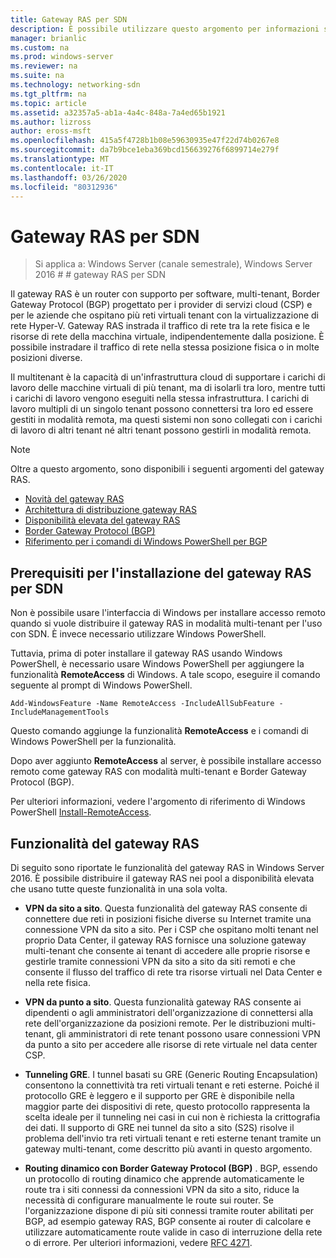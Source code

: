 ```yaml
---
title: Gateway RAS per SDN
description: È possibile utilizzare questo argomento per informazioni sul gateway RAS, ovvero un router con supporto BGP (software-based, multi-tenant Border Gateway Protocol) in Windows Server 2016.
manager: brianlic
ms.custom: na
ms.prod: windows-server
ms.reviewer: na
ms.suite: na
ms.technology: networking-sdn
ms.tgt_pltfrm: na
ms.topic: article
ms.assetid: a32357a5-ab1a-4a4c-848a-7a4ed65b1921
ms.author: lizross
author: eross-msft
ms.openlocfilehash: 415a5f4728b1b08e59630935e47f22d74b0267e8
ms.sourcegitcommit: da7b9bce1eba369bcd156639276f6899714e279f
ms.translationtype: MT
ms.contentlocale: it-IT
ms.lasthandoff: 03/26/2020
ms.locfileid: "80312936"
---
```

# <a name="ras-gateway-for-sdn"></a>Gateway RAS per SDN

>Si applica a: Windows Server (canale semestrale), Windows Server 2016 # # gateway RAS per SDN  


Il gateway RAS è un router con supporto per software, multi-tenant, Border Gateway Protocol (BGP) progettato per i provider di servizi cloud (CSP) e per le aziende che ospitano più reti virtuali tenant con la virtualizzazione di rete Hyper-V. Gateway RAS instrada il traffico di rete tra la rete fisica e le risorse di rete della macchina virtuale, indipendentemente dalla posizione. È possibile instradare il traffico di rete nella stessa posizione fisica o in molte posizioni diverse.   

Il multitenant è la capacità di un'infrastruttura cloud di supportare i carichi di lavoro delle macchine virtuali di più tenant, ma di isolarli tra loro, mentre tutti i carichi di lavoro vengono eseguiti nella stessa infrastruttura. I carichi di lavoro multipli di un singolo tenant possono connettersi tra loro ed essere gestiti in modalità remota, ma questi sistemi non sono collegati con i carichi di lavoro di altri tenant né altri tenant possono gestirli in modalità remota.

  
> [!NOTE]  
> Oltre a questo argomento, sono disponibili i seguenti argomenti del gateway RAS.  
>   
> -   [Novità del gateway RAS](../../../sdn/technologies/network-function-virtualization/What-s-New-in-RAS-Gateway.md)  
> -   [Architettura di distribuzione gateway RAS](../../../sdn/technologies/network-function-virtualization/RAS-Gateway-Deployment-Architecture.md)  
> -   [Disponibilità elevata del gateway RAS](../../../sdn/technologies/network-function-virtualization/RAS-Gateway-High-Availability.md)  
> -   [Border Gateway Protocol &#40;BGP&#41;](../../../../remote/remote-access/bgp/Border-Gateway-Protocol-BGP.md)  
> -   [Riferimento per i comandi di Windows PowerShell per BGP](../../../../remote/remote-access/bgp/BGP-Windows-PowerShell-Command-Reference.md)  
  
    
## <a name="prerequisites-for-installing-ras-gateway-for-sdn"></a>Prerequisiti per l'installazione del gateway RAS per SDN  
Non è possibile usare l'interfaccia di Windows per installare accesso remoto quando si vuole distribuire il gateway RAS in modalità multi-tenant per l'uso con SDN. È invece necessario utilizzare Windows PowerShell.  
  
Tuttavia, prima di poter installare il gateway RAS usando Windows PowerShell, è necessario usare Windows PowerShell per aggiungere la funzionalità **RemoteAccess** di Windows. A tale scopo, eseguire il comando seguente al prompt di Windows PowerShell.  
  
`Add-WindowsFeature -Name RemoteAccess -IncludeAllSubFeature -IncludeManagementTools`  
  
Questo comando aggiunge la funzionalità **RemoteAccess** e i comandi di Windows PowerShell per la funzionalità.  
  
Dopo aver aggiunto **RemoteAccess** al server, è possibile installare accesso remoto come gateway RAS con modalità multi-tenant e Border Gateway Protocol (BGP).  
  
Per ulteriori informazioni, vedere l'argomento di riferimento di Windows PowerShell [Install-RemoteAccess](https://technet.microsoft.com/library/hh918408.aspx).  
  
## <a name="ras-gateway-features"></a>Funzionalità del gateway RAS  
Di seguito sono riportate le funzionalità del gateway RAS in Windows Server 2016. È possibile distribuire il gateway RAS nei pool a disponibilità elevata che usano tutte queste funzionalità in una sola volta.  
  
-   **VPN da sito a sito**. Questa funzionalità del gateway RAS consente di connettere due reti in posizioni fisiche diverse su Internet tramite una connessione VPN da sito a sito. Per i CSP che ospitano molti tenant nel proprio Data Center, il gateway RAS fornisce una soluzione gateway multi-tenant che consente ai tenant di accedere alle proprie risorse e gestirle tramite connessioni VPN da sito a sito da siti remoti e che consente il flusso del traffico di rete tra risorse virtuali nel Data Center e nella rete fisica.  
  
-   **VPN da punto a sito**. Questa funzionalità gateway RAS consente ai dipendenti o agli amministratori dell'organizzazione di connettersi alla rete dell'organizzazione da posizioni remote.  Per le distribuzioni multi-tenant, gli amministratori di rete tenant possono usare connessioni VPN da punto a sito per accedere alle risorse di rete virtuale nel data center CSP.  
  
-   **Tunneling GRE**. I tunnel basati su GRE (Generic Routing Encapsulation) consentono la connettività tra reti virtuali tenant e reti esterne. Poiché il protocollo GRE è leggero e il supporto per GRE è disponibile nella maggior parte dei dispositivi di rete, questo protocollo rappresenta la scelta ideale per il tunneling nei casi in cui non è richiesta la crittografia dei dati. Il supporto di GRE nei tunnel da sito a sito (S2S) risolve il problema dell'invio tra reti virtuali tenant e reti esterne tenant tramite un gateway multi-tenant, come descritto più avanti in questo argomento.  
  
-   **Routing dinamico con Border Gateway Protocol (BGP)** . BGP, essendo un protocollo di routing dinamico che apprende automaticamente le route tra i siti connessi da connessioni VPN da sito a sito, riduce la necessità di configurare manualmente le route sui router. Se l'organizzazione dispone di più siti connessi tramite router abilitati per BGP, ad esempio gateway RAS, BGP consente ai router di calcolare e utilizzare automaticamente route valide in caso di interruzione della rete o di errore. Per ulteriori informazioni, vedere [RFC 4271](https://tools.ietf.org/html/rfc4271).  
  

  


